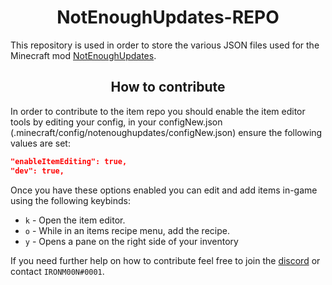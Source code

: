 <h1 align = "center"> NotEnoughUpdates-REPO </h1>

This repository is used in order to store the various JSON files used for the Minecraft mod [NotEnoughUpdates](https://github.com/Moulberry/NotEnoughUpdates).

<h2 align = "center"> How to contribute </h2>

In order to contribute to the item repo you should enable the item editor tools by editing your config, in your configNew.json (.minecraft/config/notenoughupdates/configNew.json) ensure the following values are set:

```json
"enableItemEditing": true,
"dev": true,
```

Once you have these options enabled you can edit and add items in-game using the following keybinds:

* `k` - Open the item editor.
* `o` - While in an items recipe menu, add the recipe.
* `y` - Opens a pane on the right side of your inventory 

If you need further help on how to contribute feel free to join the [discord](https://discord.gg/moulberry) or contact `IRONM00N#0001`.
